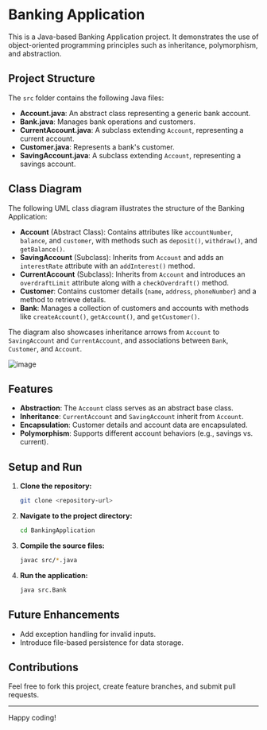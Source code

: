 # Banking Application

This is a Java-based Banking Application project. It demonstrates the use of object-oriented programming principles such as inheritance, polymorphism, and abstraction.

## Project Structure

The `src` folder contains the following Java files:

- **Account.java**: An abstract class representing a generic bank account.
- **Bank.java**: Manages bank operations and customers.
- **CurrentAccount.java**: A subclass extending `Account`, representing a current account.
- **Customer.java**: Represents a bank's customer.
- **SavingAccount.java**: A subclass extending `Account`, representing a savings account.

## Class Diagram

The following UML class diagram illustrates the structure of the Banking Application:

- **Account** (Abstract Class): Contains attributes like `accountNumber`, `balance`, and `customer`, with methods such as `deposit()`, `withdraw()`, and `getBalance()`.
- **SavingAccount** (Subclass): Inherits from `Account` and adds an `interestRate` attribute with an `addInterest()` method.
- **CurrentAccount** (Subclass): Inherits from `Account` and introduces an `overdraftLimit` attribute along with a `checkOverdraft()` method.
- **Customer**: Contains customer details (`name`, `address`, `phoneNumber`) and a method to retrieve details.
- **Bank**: Manages a collection of customers and accounts with methods like `createAccount()`, `getAccount()`, and `getCustomer()`.

The diagram also showcases inheritance arrows from `Account` to `SavingAccount` and `CurrentAccount`, and associations between `Bank`, `Customer`, and `Account`.

![image](https://github.com/user-attachments/assets/c2c3ed5f-57ae-43cb-8273-14ae223a8da0)


## Features

- **Abstraction**: The `Account` class serves as an abstract base class.
- **Inheritance**: `CurrentAccount` and `SavingAccount` inherit from `Account`.
- **Encapsulation**: Customer details and account data are encapsulated.
- **Polymorphism**: Supports different account behaviors (e.g., savings vs. current).

## Setup and Run

1. **Clone the repository:**
   ```bash
   git clone <repository-url>
   ```
2. **Navigate to the project directory:**
   ```bash
   cd BankingApplication
   ```
3. **Compile the source files:**
   ```bash
   javac src/*.java
   ```
4. **Run the application:**
   ```bash
   java src.Bank
   ```

## Future Enhancements

- Add exception handling for invalid inputs.
- Introduce file-based persistence for data storage.

## Contributions

Feel free to fork this project, create feature branches, and submit pull requests.

---
Happy coding!




